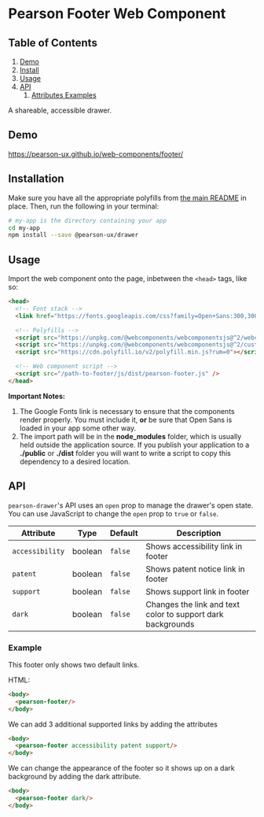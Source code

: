 
# Pearson Footer Web Component

## Table of Contents

1. [Demo](#demo)
2. [Install](#install)
3. [Usage](#usage)
5. [API](#api)
   1. [Attributes Examples](#api-attributes-example)


A shareable, accessible drawer.

<a name="demo"></a>

## Demo

https://pearson-ux.github.io/web-components/footer/

<a name="install"></a>

## Installation

Make sure you have all the appropriate polyfills from [the main README](https://github.com/pearson-ux/web-components/blob/master/README.md) in place. Then, run the following in your terminal:

```bash
# my-app is the directory containing your app
cd my-app
npm install --save @pearson-ux/drawer
```

<a name="usage"></a>

## Usage

Import the web component onto the page, inbetween the `<head>` tags, like so:

``` html
<head>
  <!-- Font stack -->
  <link href="https://fonts.googleapis.com/css?family=Open+Sans:300,300i,400,400i,600,600i" rel="stylesheet">

  <!-- Polyfills -->
  <script src="https://unpkg.com/@webcomponents/webcomponentsjs@^2/webcomponents-loader.js"></script>
  <script src="https://unpkg.com/@webcomponents/webcomponentsjs@^2/custom-elements-es5-adapter.js"></script>
  <script src="https://cdn.polyfill.io/v2/polyfill.min.js?rum=0"></script>

  <!-- Web component script -->
  <script src="/path-to-footer/js/dist/pearson-footer.js" />
</head>
```


**Important Notes:**
1. The Google Fonts link is necessary to ensure that the components render properly. You must include it, **or** be sure that Open Sans is loaded in your app some other way.
2. The import path will be in the **node_modules** folder, which is usually held outside the application source. If you publish your application to a **./public** or **./dist** folder you will want to write a script to copy this dependency to a desired location.



<a name="api"></a>

## API

`pearson-drawer`'s API uses an `open` prop to manage the drawer's open state. You can use JavaScript to change the `open` prop to `true` or `false`.

| Attribute | Type      | Default | Description                           |
| --------- | --------- | ------- | ------------------------------------- |
| `accessibility`    | boolean | `false` | Shows accessibility link in footer  |
`patent`| boolean | `false` | Shows patent notice link in footer
|`support` |boolean |`false` | Shows support link in footer |
|`dark` | boolean | `false` | Changes the link and text color to support dark backgrounds



<a name="api-attributes-example"></a>

### Example

This footer only shows two default links.

HTML:

```html
<body>
  <pearson-footer/>
</body>
```

  We can add 3 additional supported links by adding the attributes
  ```html
<body>
	<pearson-footer accessibility patent support/>
</body>
```

  We can change the appearance of the footer so it shows up on a dark background by adding the dark attribute.
  ```html
<body>
	<pearson-footer dark/>
</body>
```
